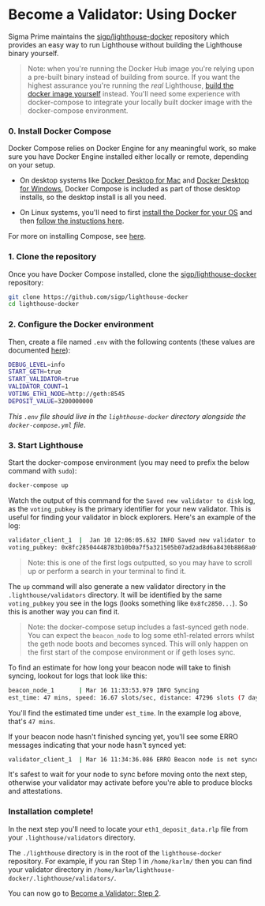 # Become a Validator: Using Docker

Sigma Prime maintains the
[sigp/lighthouse-docker](https://github.com/sigp/lighthouse-docker) repository
which provides an easy way to run Lighthouse without building the Lighthouse
binary yourself.

> Note: when you're running the Docker Hub image you're relying upon a
> pre-built binary instead of building from source. If you want the highest
> assurance you're running the _real_ Lighthouse,
> [build the docker image yourself](./docker.md) instead. You'll need some
> experience with docker-compose to integrate your locally built docker image
> with the docker-compose environment.

### 0. Install Docker Compose

 Docker Compose relies on Docker Engine for any meaningful work, so make sure you have Docker Engine installed either locally or remote, depending on your setup.

- On desktop systems like [Docker Desktop for Mac](https://docs.docker.com/docker-for-mac/install/) and [Docker Desktop for Windows](https://docs.docker.com/docker-for-windows/install/), Docker Compose is included as part of those desktop installs, so the desktop install is all you need.

- On Linux systems, you'll need to first [install the Docker for your OS](https://docs.docker.com/install/#server) and then [follow the instuctions here](https://docs.docker.com/compose/install/#install-compose-on-linux-systems).

For more on installing Compose, see [here](https://docs.docker.com/compose/install/).


### 1. Clone the repository

Once you have Docker Compose installed, clone the
[sigp/lighthouse-docker](https://github.com/sigp/lighthouse-docker) repository:

```bash
git clone https://github.com/sigp/lighthouse-docker
cd lighthouse-docker
```

### 2. Configure the Docker environment

Then, create a file named `.env` with the following contents (these values are
documented
[here](https://github.com/sigp/lighthouse-docker/blob/master/default.env)):

```bash
DEBUG_LEVEL=info
START_GETH=true
START_VALIDATOR=true
VALIDATOR_COUNT=1
VOTING_ETH1_NODE=http://geth:8545
DEPOSIT_VALUE=3200000000
```

_This `.env` file should live in the `lighthouse-docker` directory alongside the
`docker-compose.yml` file_.

### 3. Start Lighthouse

Start the docker-compose environment (you may need to prefix the below command with `sudo`):

```bash
docker-compose up
```

Watch the output of this command for the `Saved new validator to disk` log, as
the `voting_pubkey` is the primary identifier for your new validator. This is
useful for finding your validator in block explorers. Here's an example of the
log:

```bash
validator_client_1  |  Jan 10 12:06:05.632 INFO Saved new validator to disk
voting_pubkey: 0x8fc28504448783b10b0a7f5a321505b07ad2ad8d6a8430b8868a0fcdedee43766bee725855506626085776e020dfa472
```

> Note: this is one of the first logs outputted, so you may have to scroll up or perform a search in your terminal to find it.

The `up` command will also generate a new validator directory in the `.lighthouse/validators` directory. It will be identified by the same `voting_pubkey` you see in the logs (looks something like `0x8fc2850...`). So this is another way you can find it.

> Note: the docker-compose setup includes a fast-synced geth node. You can
> expect the `beacon_node` to log some eth1-related errors whilst the geth node
> boots and becomes synced. This will only happen on the first start of the
> compose environment or if geth loses sync.

To find an estimate for how long your beacon node will take to finish syncing, lookout for logs that look like this:

```bash
beacon_node_1       | Mar 16 11:33:53.979 INFO Syncing
est_time: 47 mins, speed: 16.67 slots/sec, distance: 47296 slots (7 days 14 hrs), peers: 3, service: slot_notifier
```

You'll find the estimated time under `est_time`. In the example log above, that's `47 mins`.

If your beacon node hasn't finished syncing yet, you'll see some ERRO messages indicating that your node hasn't synced yet:

```bash
validator_client_1  | Mar 16 11:34:36.086 ERRO Beacon node is not synced               current_epoch: 6999, node_head_epoch: 5531, service: duties
```

It's safest to wait for your node to sync before moving onto the next step, otherwise your validator may activate before you're able to produce blocks and attestations. 


### Installation complete!

In the next step you'll need to locate your `eth1_deposit_data.rlp` file from
your `.lighthouse/validators` directory.

The `./lighthouse` directory is in the root of the `lighthouse-docker`
repository. For example, if you ran Step 1 in `/home/karlm/` then you can find
your validator directory in
`/home/karlm/lighthouse-docker/.lighthouse/validators/`.

You can now go to [Become a Validator: Step 2](become-a-validator.html#2-submit-your-deposit-to-goerli).
